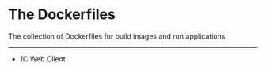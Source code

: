# The Dockerfiles

The collection of Dockerfiles for build images and run applications.

---

* 1C Web Client

